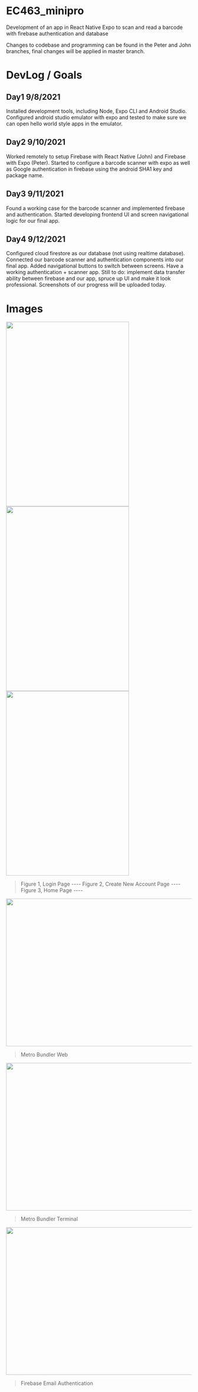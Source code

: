 # EC463_minipro
Development of an app in React Native Expo to scan and read a barcode with firebase authentication and database

Changes to codebase and programming can be found in the Peter and John branches, final changes will be applied in master branch. 

# DevLog / Goals

## Day1 9/8/2021
Installed development tools, including Node, Expo CLI and Android Studio. Configured android studio emulator with expo and tested to make sure we can open hello world style apps in the emulator.

## Day2 9/10/2021
Worked remotely to setup Firebase with React Native (John) and Firebase with Expo (Peter). Started to configure a barcode scanner with expo as well as Google authentication in firebase using the android SHA1 key and package name. 

## Day3 9/11/2021
Found a working case for the barcode scanner and implemented firebase and authentication. Started developing frontend UI and screen navigational logic for our final app.

## Day4 9/12/2021
Configured cloud firestore as our database (not using realtime database). Connected our barcode scanner and authentication components into our final app. Added navigational buttons to switch between screens. Have a working authentication + scanner app. Still to do: implement data transfer ability between firebase and our app, spruce up UI and make it look professional. Screenshots of our progress will be uploaded today.

# Images


<img src="https://user-images.githubusercontent.com/50682462/133108334-b540e8d1-ea1c-4c8d-93aa-7a7bc9c008a0.PNG" width="333" height="500"> <img src="https://user-images.githubusercontent.com/50682462/133108343-74689156-90eb-4212-a20d-da1aff98ac91.PNG" width="333" height="500"> <img src="https://user-images.githubusercontent.com/50682462/133108348-6cfad94f-4059-4ecc-b56e-e93b2896bb00.PNG" width="333" height="500">
> Figure 1, Login Page ----
> Figure 2, Create New Account Page ----
> Figure 3, Home Page ----

<img src="https://user-images.githubusercontent.com/50682462/133108959-24df95cb-e272-4581-a96c-e59f1843ab26.PNG" width="1000" height="400">

> Metro Bundler Web

<img src="https://user-images.githubusercontent.com/50682462/133108970-d8ad0521-5c0d-4bb7-a801-2d2a92627053.PNG" width="1000" height="400">

> Metro Bundler Terminal

<img src="https://user-images.githubusercontent.com/50682462/133108986-4588e727-97e7-4ac9-94ca-a1a345f5e80b.PNG" width="1000" height="400">

> Firebase Email Authentication
